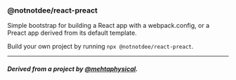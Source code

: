 ### @notnotdee/react-preact

Simple bootstrap for building a React app with a webpack.config, or a Preact app derived from its default template. 

Build your own project by running `npx @notnotdee/react-preact`.

--- 

##### Derived from a project by [@mehtaphysical](https://github.com/mehtaphysical).